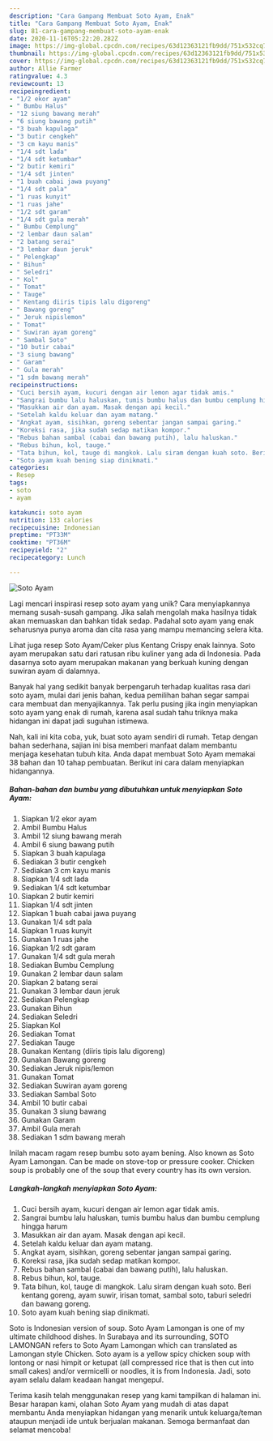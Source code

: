 ```yaml
---
description: "Cara Gampang Membuat Soto Ayam, Enak"
title: "Cara Gampang Membuat Soto Ayam, Enak"
slug: 81-cara-gampang-membuat-soto-ayam-enak
date: 2020-11-16T05:22:20.282Z
image: https://img-global.cpcdn.com/recipes/63d12363121fb9dd/751x532cq70/soto-ayam-foto-resep-utama.jpg
thumbnail: https://img-global.cpcdn.com/recipes/63d12363121fb9dd/751x532cq70/soto-ayam-foto-resep-utama.jpg
cover: https://img-global.cpcdn.com/recipes/63d12363121fb9dd/751x532cq70/soto-ayam-foto-resep-utama.jpg
author: Allie Farmer
ratingvalue: 4.3
reviewcount: 13
recipeingredient:
- "1/2 ekor ayam"
- " Bumbu Halus"
- "12 siung bawang merah"
- "6 siung bawang putih"
- "3 buah kapulaga"
- "3 butir cengkeh"
- "3 cm kayu manis"
- "1/4 sdt lada"
- "1/4 sdt ketumbar"
- "2 butir kemiri"
- "1/4 sdt jinten"
- "1 buah cabai jawa puyang"
- "1/4 sdt pala"
- "1 ruas kunyit"
- "1 ruas jahe"
- "1/2 sdt garam"
- "1/4 sdt gula merah"
- " Bumbu Cemplung"
- "2 lembar daun salam"
- "2 batang serai"
- "3 lembar daun jeruk"
- " Pelengkap"
- " Bihun"
- " Seledri"
- " Kol"
- " Tomat"
- " Tauge"
- " Kentang diiris tipis lalu digoreng"
- " Bawang goreng"
- " Jeruk nipislemon"
- " Tomat"
- " Suwiran ayam goreng"
- " Sambal Soto"
- "10 butir cabai"
- "3 siung bawang"
- " Garam"
- " Gula merah"
- "1 sdm bawang merah"
recipeinstructions:
- "Cuci bersih ayam, kucuri dengan air lemon agar tidak amis."
- "Sangrai bumbu lalu haluskan, tumis bumbu halus dan bumbu cemplung hingga harum"
- "Masukkan air dan ayam. Masak dengan api kecil."
- "Setelah kaldu keluar dan ayam matang."
- "Angkat ayam, sisihkan, goreng sebentar jangan sampai garing."
- "Koreksi rasa, jika sudah sedap matikan kompor."
- "Rebus bahan sambal (cabai dan bawang putih), lalu haluskan."
- "Rebus bihun, kol, tauge."
- "Tata bihun, kol, tauge di mangkok. Lalu siram dengan kuah soto. Beri kentang goreng, ayam suwir, irisan tomat, sambal soto, taburi seledri dan bawang goreng."
- "Soto ayam kuah bening siap dinikmati."
categories:
- Resep
tags:
- soto
- ayam

katakunci: soto ayam 
nutrition: 133 calories
recipecuisine: Indonesian
preptime: "PT33M"
cooktime: "PT36M"
recipeyield: "2"
recipecategory: Lunch

---
```



![Soto Ayam](https://img-global.cpcdn.com/recipes/63d12363121fb9dd/751x532cq70/soto-ayam-foto-resep-utama.jpg)

Lagi mencari inspirasi resep soto ayam yang unik? Cara menyiapkannya memang susah-susah gampang. Jika salah mengolah maka hasilnya tidak akan memuaskan dan bahkan tidak sedap. Padahal soto ayam yang enak seharusnya punya aroma dan cita rasa yang mampu memancing selera kita.

Lihat juga resep Soto Ayam/Ceker plus Kentang Crispy enak lainnya. Soto ayam merupakan satu dari ratusan ribu kuliner yang ada di Indonesia. Pada dasarnya soto ayam merupakan makanan yang berkuah kuning dengan suwiran ayam di dalamnya.

Banyak hal yang sedikit banyak berpengaruh terhadap kualitas rasa dari soto ayam, mulai dari jenis bahan, kedua pemilihan bahan segar sampai cara membuat dan menyajikannya. Tak perlu pusing jika ingin menyiapkan soto ayam yang enak di rumah, karena asal sudah tahu triknya maka hidangan ini dapat jadi suguhan istimewa.


Nah, kali ini kita coba, yuk, buat soto ayam sendiri di rumah. Tetap dengan bahan sederhana, sajian ini bisa memberi manfaat dalam membantu menjaga kesehatan tubuh kita. Anda dapat membuat Soto Ayam memakai 38 bahan dan 10 tahap pembuatan. Berikut ini cara dalam menyiapkan hidangannya.

<!--inarticleads1-->

##### Bahan-bahan dan bumbu yang dibutuhkan untuk menyiapkan Soto Ayam:

1. Siapkan 1/2 ekor ayam
1. Ambil  Bumbu Halus
1. Ambil 12 siung bawang merah
1. Ambil 6 siung bawang putih
1. Siapkan 3 buah kapulaga
1. Sediakan 3 butir cengkeh
1. Sediakan 3 cm kayu manis
1. Siapkan 1/4 sdt lada
1. Sediakan 1/4 sdt ketumbar
1. Siapkan 2 butir kemiri
1. Siapkan 1/4 sdt jinten
1. Siapkan 1 buah cabai jawa puyang
1. Gunakan 1/4 sdt pala
1. Siapkan 1 ruas kunyit
1. Gunakan 1 ruas jahe
1. Siapkan 1/2 sdt garam
1. Gunakan 1/4 sdt gula merah
1. Sediakan  Bumbu Cemplung
1. Gunakan 2 lembar daun salam
1. Siapkan 2 batang serai
1. Gunakan 3 lembar daun jeruk
1. Sediakan  Pelengkap
1. Gunakan  Bihun
1. Sediakan  Seledri
1. Siapkan  Kol
1. Sediakan  Tomat
1. Sediakan  Tauge
1. Gunakan  Kentang (diiris tipis lalu digoreng)
1. Gunakan  Bawang goreng
1. Sediakan  Jeruk nipis/lemon
1. Gunakan  Tomat
1. Sediakan  Suwiran ayam goreng
1. Sediakan  Sambal Soto
1. Ambil 10 butir cabai
1. Gunakan 3 siung bawang
1. Gunakan  Garam
1. Ambil  Gula merah
1. Sediakan 1 sdm bawang merah


Inilah macam ragam resep bumbu soto ayam bening. Also known as Soto Ayam Lamongan. Can be made on stove-top or pressure cooker. Chicken soup is probably one of the soup that every country has its own version. 

<!--inarticleads2-->

##### Langkah-langkah menyiapkan Soto Ayam:

1. Cuci bersih ayam, kucuri dengan air lemon agar tidak amis.
1. Sangrai bumbu lalu haluskan, tumis bumbu halus dan bumbu cemplung hingga harum
1. Masukkan air dan ayam. Masak dengan api kecil.
1. Setelah kaldu keluar dan ayam matang.
1. Angkat ayam, sisihkan, goreng sebentar jangan sampai garing.
1. Koreksi rasa, jika sudah sedap matikan kompor.
1. Rebus bahan sambal (cabai dan bawang putih), lalu haluskan.
1. Rebus bihun, kol, tauge.
1. Tata bihun, kol, tauge di mangkok. Lalu siram dengan kuah soto. Beri kentang goreng, ayam suwir, irisan tomat, sambal soto, taburi seledri dan bawang goreng.
1. Soto ayam kuah bening siap dinikmati.


Soto is Indonesian version of soup. Soto Ayam Lamongan is one of my ultimate childhood dishes. In Surabaya and its surrounding, SOTO LAMONGAN refers to Soto Ayam Lamongan which can translated as Lamongan style Chicken. Soto ayam is a yellow spicy chicken soup with lontong or nasi himpit or ketupat (all compressed rice that is then cut into small cakes) and/or vermicelli or noodles, it is from Indonesia. Jadi, soto ayam selalu dalam keadaan hangat mengepul. 

Terima kasih telah menggunakan resep yang kami tampilkan di halaman ini. Besar harapan kami, olahan Soto Ayam yang mudah di atas dapat membantu Anda menyiapkan hidangan yang menarik untuk keluarga/teman ataupun menjadi ide untuk berjualan makanan. Semoga bermanfaat dan selamat mencoba!
